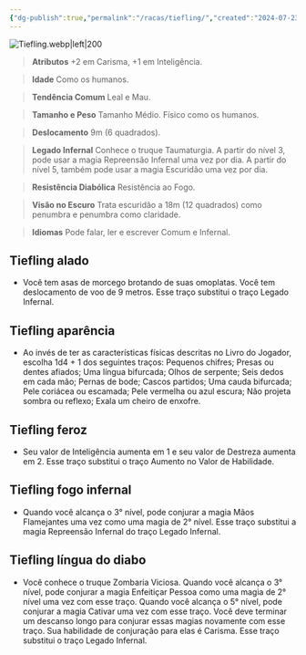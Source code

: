 ```yaml
---
{"dg-publish":true,"permalink":"/racas/tiefling/","created":"2024-07-23T08:29:11.000-03:00"}
---
```



![Tiefling.webp|left|200](/img/user/Arquivos/Tiefling.webp)

> **Atributos**
> +2 em Carisma, +1 em Inteligência.  

> **Idade**
> Como os humanos.  

> **Tendência Comum**
> Leal e Mau.  

> **Tamanho e Peso**
> Tamanho Médio. Físico como os humanos.  

> **Deslocamento**
> 9m (6 quadrados).  

> **Legado Infernal**
> Conhece o truque Taumaturgia. A partir do nível 3, pode usar a magia Repreensão Infernal uma vez por dia. A partir do nível 5, também pode usar a magia Escuridão uma vez por dia.

> **Resistência Diabólica**
> Resistência ao Fogo.

> **Visão no Escuro**
> Trata escuridão a 18m (12 quadrados) como penumbra e penumbra como claridade.  

> **Idiomas**
> Pode falar, ler e escrever Comum e Infernal.

## Tiefling alado
- Você tem asas de morcego brotando de suas omoplatas. Você tem deslocamento de voo de 9 metros. Esse traço substitui o traço Legado Infernal.

## Tiefling aparência
- Ao invés de ter as características físicas descritas no Livro do Jogador, escolha 1d4 + 1 dos seguintes traços: Pequenos chifres; Presas ou dentes afiados; Uma língua bifurcada; Olhos de serpente; Seis dedos em cada mão; Pernas de bode; Cascos partidos; Uma cauda bifurcada; Pele coriácea ou escamada; Pele vermelha ou azul escura; Não projeta sombra ou reflexo; Exala um cheiro de enxofre.

## Tiefling feroz
- Seu valor de Inteligência aumenta em 1 e seu valor de Destreza aumenta em 2. Esse traço substitui o traço Aumento no Valor de Habilidade.

## Tiefling fogo infernal
- Quando você alcança o 3° nível, pode conjurar a magia Mãos Flamejantes uma vez como uma magia de 2° nível. Esse traço substitui a magia Repreensão Infernal do traço Legado Infernal.

## Tiefling língua do diabo
- Você conhece o truque Zombaria Viciosa. Quando você alcança o 3° nível, pode conjurar a magia Enfeitiçar Pessoa como uma magia de 2° nível uma vez com esse traço. Quando você alcança o 5° nível, pode conjurar a magia Cativar uma vez com esse traço. Você deve terminar um descanso longo para conjurar essas magias novamente com esse traço. Sua habilidade de conjuração para elas é Carisma. Esse traço substitui o traço Legado Infernal.